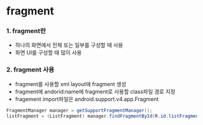 # fragment

### 1. fragment란
- 하나의 화면에서 전체 또는 일부를 구성할 때 사용
- 화면 UI를 구성할 때 많이 사용

### 2. fragment 사용
- fragment를 사용할 xml layout에 fragment 생성
- fragment에 andorid:name에 fragment로 사용할 class파일 경로 지정
- fragement import파일은 android.support.v4.app.Fragment

```java
FragmentManager manager = getSupportFragmentManager();
listFragment = (ListFragment) manager.findFragmentById(R.id.listFragment);
```

